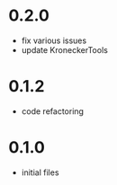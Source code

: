 0.2.0
=====
- fix various issues
- update KroneckerTools

0.1.2
=====
- code refactoring

0.1.0
=====
- initial files
